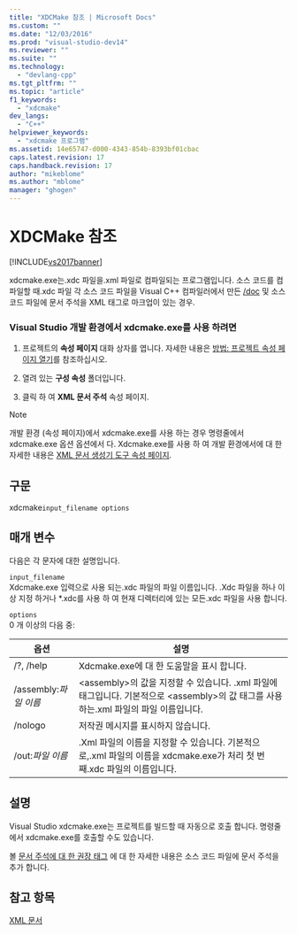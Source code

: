 ```yaml
---
title: "XDCMake 참조 | Microsoft Docs"
ms.custom: ""
ms.date: "12/03/2016"
ms.prod: "visual-studio-dev14"
ms.reviewer: ""
ms.suite: ""
ms.technology: 
  - "devlang-cpp"
ms.tgt_pltfrm: ""
ms.topic: "article"
f1_keywords: 
  - "xdcmake"
dev_langs: 
  - "C++"
helpviewer_keywords: 
  - "xdcmake 프로그램"
ms.assetid: 14e65747-d000-4343-854b-8393bf01cbac
caps.latest.revision: 17
caps.handback.revision: 17
author: "mikeblome"
ms.author: "mblome"
manager: "ghogen"
---
```

# XDCMake 참조
[!INCLUDE[vs2017banner](../assembler/inline/includes/vs2017banner.md)]

xdcmake.exe는.xdc 파일을.xml 파일로 컴파일되는 프로그램입니다.  소스 코드를 컴파일할 때.xdc 파일 각 소스 코드 파일을 Visual C\+\+ 컴파일러에서 만든  [\/doc](../build/reference/doc-process-documentation-comments-c-cpp.md) 및 소스 코드 파일에 문서 주석을 XML 태그로 마크업이 있는 경우.  
  
### Visual Studio 개발 환경에서 xdcmake.exe를 사용 하려면  
  
1.  프로젝트의 **속성 페이지** 대화 상자를 엽니다.  자세한 내용은 [방법: 프로젝트 속성 페이지 열기](../misc/how-to-open-project-property-pages.md)를 참조하십시오.  
  
2.  열려 있는  **구성 속성** 폴더입니다.  
  
3.  클릭 하 여  **XML 문서 주석** 속성 페이지.  
  
> [!NOTE]
>  개발 환경 \(속성 페이지\)에서 xdcmake.exe를 사용 하는 경우 명령줄에서 xdcmake.exe 옵션 옵션에서 다.  Xdcmake.exe를 사용 하 여 개발 환경에서에 대 한 자세한 내용은 [XML 문서 생성기 도구 속성 페이지](../ide/xml-document-generator-tool-property-pages.md).  
  
## 구문  
 xdcmake`input_filename options`  
  
## 매개 변수  
 다음은 각 문자에 대한 설명입니다.  
  
 `input_filename`  
 Xdcmake.exe 입력으로 사용 되는.xdc 파일의 파일 이름입니다.  .Xdc 파일을 하나 이상 지정 하거나 \*.xdc를 사용 하 여 현재 디렉터리에 있는 모든.xdc 파일을 사용 합니다.  
  
 `options`  
 0 개 이상의 다음 중:  
  
|옵션|설명|  
|--------|--------|  
|\/?, \/help|Xdcmake.exe에 대 한 도움말을 표시 합니다.|  
|\/assembly:*파일 이름*|\<assembly\>의 값을 지정할 수 있습니다. .xml 파일에 태그입니다.  기본적으로 \<assembly\>의 값 태그를 사용 하는.xml 파일의 파일 이름입니다.|  
|\/nologo|저작권 메시지를 표시하지 않습니다.|  
|\/out:*파일 이름*|.Xml 파일의 이름을 지정할 수 있습니다.  기본적으로,.xml 파일의 이름을 xdcmake.exe가 처리 첫 번째.xdc 파일의 이름입니다.|  
  
## 설명  
 Visual Studio xdcmake.exe는 프로젝트를 빌드할 때 자동으로 호출 합니다.  명령줄에서 xdcmake.exe를 호출할 수도 있습니다.  
  
 볼  [문서 주석에 대 한 권장 태그](../ide/recommended-tags-for-documentation-comments-visual-cpp.md) 에 대 한 자세한 내용은 소스 코드 파일에 문서 주석을 추가 합니다.  
  
## 참고 항목  
 [XML 문서](../ide/xml-documentation-visual-cpp.md)